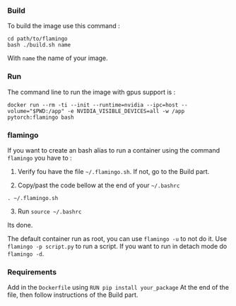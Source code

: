 ### Build

To build the image use this command :
~~~~
cd path/to/flamingo
bash ./build.sh name
~~~~
With `name` the name of your image. 

### Run

The command line to run the image with gpus support is :
~~~~
docker run --rm -ti --init --runtime=nvidia --ipc=host --volume="$PWD:/app" -e NVIDIA_VISIBLE_DEVICES=all -w /app pytorch:flamingo bash
~~~~


### flamingo

If you want to create an bash alias to run a container using the command `flamingo` you have to :

1. Verify fou have the file `~/.flamingo.sh`. If not, go to the Build part.

2. Copy/past the code bellow at the end of your `~/.bashrc`
~~~~
. ~/.flamingo.sh
~~~~

3. Run `source ~/.bashrc`

Its done.

The default container run as root, you can use `flamingo -u` to not do it.
Use `flamingo -p script.py` to run a script.
If you want to run in detach mode do `flamingo -d`.

### Requirements


Add in the `Dockerfile` using `RUN pip install your_package` At the end of the file, then follow instructions of the Build part.